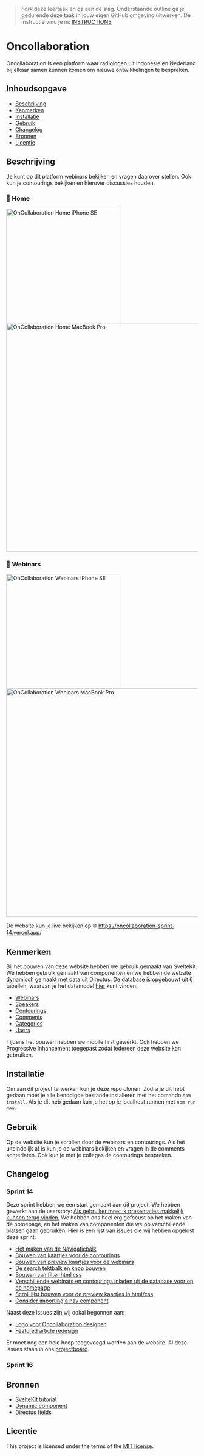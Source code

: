 > _Fork_ deze leertaak en ga aan de slag. 
Onderstaande outline ga je gedurende deze taak in jouw eigen GitHub omgeving uitwerken. 
De instructie vind je in: [INSTRUCTIONS](https://github.com/fdnd-task/lose-your-head-the-client-case/blob/main/docs/INSTRUCTIONS.md)

# Oncollaboration
Oncollaboration is een platform waar radiologen uit Indonesie en Nederland bij elkaar samen kunnen komen om nieuwe ontwikkelingen te bespreken.

## Inhoudsopgave

  * [Beschrijving](#beschrijving)
  * [Kenmerken](#kenmerken)
  * [Installatie](#installatie)
  * [Gebruik](#gebruik)
  * [Changelog](#changelog)
  * [Bronnen](#bronnen)
  * [Licentie](#licentie)

## Beschrijving
Je kunt op dit platform webinars bekijken en vragen daarover stellen. Ook kun je contourings bekijken en hierover discussies houden.

### 📸 Home
<img width="300" alt="OnCollaboration Home iPhone SE" src="https://github.com/user-attachments/assets/62edf36e-d55e-4168-a511-5cc217003b9c">
<img width="600" alt="OnCollaboration Home MacBook Pro" src="https://github.com/user-attachments/assets/178795c5-86a1-4cfe-a511-229e72a37c55">

### 📸 Webinars
<img width="300" alt="OnCollaboration Webinars iPhone SE" src="https://github.com/user-attachments/assets/6dda7889-13e1-405d-821e-cbbbbdc824fa">
<img width="600" alt="OnCollaboration Webinars MacBook Pro" src="https://github.com/user-attachments/assets/ebf2c9b6-2710-47c3-9b0a-525e72bf9a72">

De website kun je live bekijken op 🌐 https://oncollaboration-sprint-14.vercel.app/ 

## Kenmerken
Bij het bouwen van deze website hebben we gebruik gemaakt van SvelteKit. We hebben gebruik gemaakt van componenten en we hebben de website dynamisch gemaakt met data uit Directus.
De database is opgebouwt uit 6 tabellen, waarvan je het datamodel [hier](https://github.com/Ryank2004/Oncollaboration-Sprint-14/issues/24#issuecomment-2375264843) kunt vinden:
- [Webinars](https://fdnd-agency.directus.app/items/avl_webinars)
- [Speakers](https://fdnd-agency.directus.app/items/avl_speakers)
- [Contourings](https://fdnd-agency.directus.app/items/avl_contourings)
- [Comments](https://fdnd-agency.directus.app/items/avl_comments)
- [Categories](https://fdnd-agency.directus.app/items/avl_categories)
- [Users](https://fdnd-agency.directus.app/items/avl_users)

Tijdens het bouwen hebben we mobile first gewerkt. Ook hebben we Progressive Inhancement toegepast zodat iedereen deze website kan gebruiken.

## Installatie
Om aan dit project te werken kun je deze repo clonen. 
Zodra je dit hebt gedaan moet je alle benodigde bestande installeren met het comando `npm install`.
Als je dit heb gedaan kun je het op je localhost runnen met `npm run dev`.

## Gebruik
Op de website kun je scrollen door de webinars en contourings. Als het uiteindelijk af is kun je de webinars bekijken en vragen in de comments achterlaten. Ook kun je met je collegas de contourings bespreken.

## Changelog
### Sprint 14
Deze sprint hebben we een start gemaakt aan dit project. We hebben gewerkt aan de userstory: [Als gebruiker moet ik presentaties makkelijk kunnen terug vinden.](https://github.com/Ryank2004/Oncollaboration-Sprint-14/issues/9) We hebben ons heel erg gefocust op het maken van de homepage, en het maken van componenten die we op verschillende platsen gaan gebruiken. Hier is een lijst van issues die wij hebben opgelost deze sprint:
- [Het maken van de Navigatiebalk](https://github.com/Ryank2004/Oncollaboration-Sprint-14/issues/15)
- [Bouwen van kaartjes voor de contourings](https://github.com/Ryank2004/Oncollaboration-Sprint-14/issues/14)
- [Bouwen van preview kaartjes voor de webinars](https://github.com/Ryank2004/Oncollaboration-Sprint-14/issues/13)
- [De search tektbalk en knop bouwen](https://github.com/Ryank2004/Oncollaboration-Sprint-14/issues/18)
- [Bouwen van filter html css](https://github.com/Ryank2004/Oncollaboration-Sprint-14/issues/21)
- [Verschillende webinars en contourings inladen uit de database voor op de homepage](https://github.com/Ryank2004/Oncollaboration-Sprint-14/issues/25)
- [Scroll lijst bouwen voor de preview kaartjes in html/css](https://github.com/Ryank2004/Oncollaboration-Sprint-14/issues/16)
- [Consider importing a nav component](https://github.com/Ryank2004/Oncollaboration-Sprint-14/issues/51)

Naast deze issues zijn wij ookal begonnen aan:
- [Logo voor Oncollaboration designen](https://github.com/Ryank2004/Oncollaboration-Sprint-14/issues/45)
- [Featured article redesign](https://github.com/Ryank2004/Oncollaboration-Sprint-14/issues/23)

Er moet nog een hele hoop toegevoegd worden aan de website. Al deze issues staan in ons [projectboard](https://github.com/users/Ryank2004/projects/5).

### Sprint 16
## Bronnen
- [SvelteKit tutorial](https://learn.svelte.dev/tutorial/introducing-sveltekit)
- [Dynamic component](https://www.youtube.com/watch?v=7h6slC4HcpI)
- [Directus fields](https://docs.directus.io/app/data-model/fields.html)

## Licentie

This project is licensed under the terms of the [MIT license](./LICENSE).
